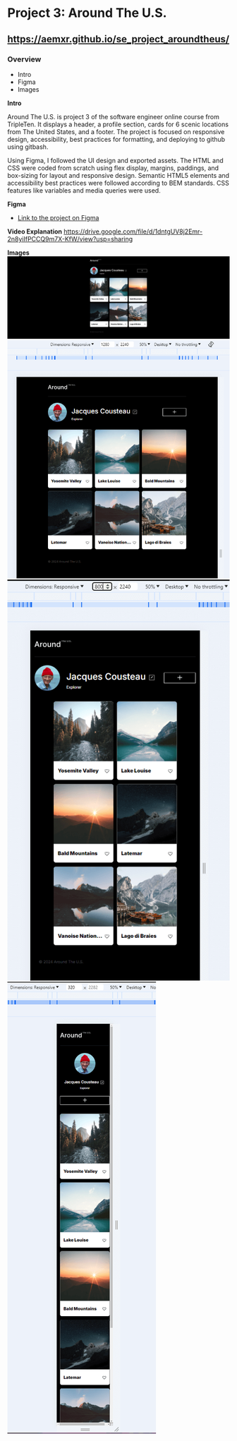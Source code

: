 # Project 3: Around The U.S.

## https://aemxr.github.io/se_project_aroundtheus/

### Overview

- Intro
- Figma
- Images

**Intro**

Around The U.S. is project 3 of the software engineer online course from TripleTen. It displays a header, a profile section, cards for 6 scenic locations from The United States, and a footer. The project is focused on responsive design, accessibility, best practices for formatting, and deploying to github using gitbash.

Using Figma, I followed the UI design and exported assets. The HTML and CSS were coded from scratch using flex display, margins, paddings, and box-sizing for layout and responsive design. Semantic HTML5 elements and accessibility best practices were followed according to BEM standards. CSS features like variables and media queries were used.

**Figma**

- [Link to the project on Figma](https://www.figma.com/file/ii4xxsJ0ghevUOcssTlHZv/Sprint-3%3A-Around-the-US?node-id=0%3A1)

**Video Explanation**
https://drive.google.com/file/d/1dntgUV8j2Emr-2n8yiIfPCCQ9m7X-KfW/view?usp=sharing

**Images**
![alt text](images/README/FullMonitorWidth.PNG)
![alt text](images/README/1280pxScreenWidth.PNG)
![alt text](images/README/800pxScreenWidth.PNG)
![alt text](images/README/320pxScreenWidth.PNG)
